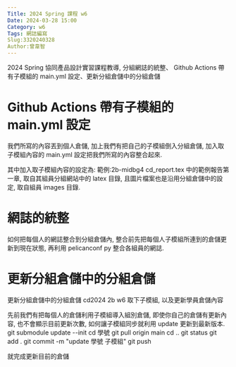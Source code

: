 ```yaml
---
Title: 2024 Spring 課程 w6
Date: 2024-03-28 15:00
Category: w6
Tags: 網誌編寫
Slug:3320240328
Author:曾韋智
---
```


2024 Spring 協同產品設計實習課程教導, 分組網誌的統整、 Github Actions 帶有子模組的 main.yml 設定、更新分組倉儲中的分組倉儲

<!-- PELICAN_END_SUMMARY -->

# Github Actions 帶有子模組的 main.yml 設定
我們所寫的內容丟到個人倉儲, 加上我們有把自己的子模組倒入分組倉儲, 加入取子模組內容的 main.yml 設定把我們所寫的內容整合起來.

其中加入取子模組內容的設定為: 範例:2b-midbg4 cd_report.tex 中的範例報告第一章, 取自其組員分組網站中的 latex 目錄, 且圖片檔案也是沿用分組倉儲中的設定, 取自組員 images 目錄.

# 網誌的統整
如何把每個人的網誌整合到分組倉儲內, 整合前先把每個人子模組所連到的倉儲更新到現在狀態, 再利用 pelicanconf py 整合各組員的網誌.

# 更新分組倉儲中的分組倉儲
更新分組倉儲中的分組倉儲
cd2024 2b w6 取下子模組, 以及更新學員倉儲內容

先前我們有把每個人的倉儲利用子模組導入組別倉儲, 即使你自己的倉儲有更新內容, 也不會顯示目前更新次數, 如何讓子模組同步就利用 update 更新到最新版本. git submodule update --init cd 學號 git pull origin main cd .. git status git add . git commit -m "update 學號 子模組" git push

就完成更新目前的倉儲